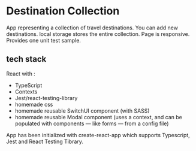 # Destination Collection

App representing a collection of travel destinations.
You can add new destinations.
local storage stores the entire collection.
Page is responsive.
Provides one unit test sample.

## tech stack

React with :
- TypeScript
- Contexts
- Jest/react-testing-library
- homemade css
- homemade reusable SwitchUI component (with SASS)
- homemade reusable Modal component (uses a context, and can be populated with components — like forms — from a config file)

App has been initialized with create-react-app which supports Typescript, Jest and React Testing Tibrary.